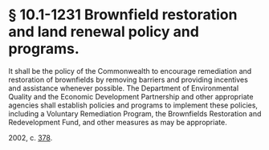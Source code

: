 # § 10.1-1231 Brownfield restoration and land renewal policy and programs.

<p>It shall be the policy of the Commonwealth to encourage remediation and restoration of brownfields by removing barriers and providing incentives and assistance whenever possible. The Department of Environmental Quality and the Economic Development Partnership and other appropriate agencies shall establish policies and programs to implement these policies, including a Voluntary Remediation Program, the Brownfields Restoration and Redevelopment Fund, and other measures as may be appropriate.</p><p>2002, c. <a href='http://lis.virginia.gov/cgi-bin/legp604.exe?021+ful+CHAP0378'>378</a>.</p>